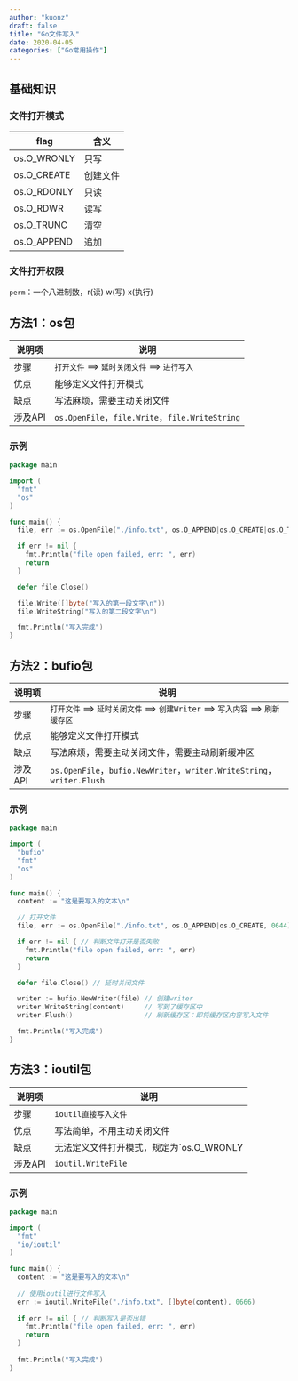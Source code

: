 ```yaml
---
author: "kuonz"
draft: false
title: "Go文件写入"
date: 2020-04-05
categories: ["Go常用操作"]
---
```

  
## 基础知识

### 文件打开模式

| flag        | 含义     |
| ----------- | -------- |
| os.O_WRONLY | 只写     |
| os.O_CREATE | 创建文件 |
| os.O_RDONLY | 只读     |
| os.O_RDWR   | 读写     |
| os.O_TRUNC  | 清空     |
| os.O_APPEND | 追加     |

### 文件打开权限

`perm`：一个八进制数，r(读) w(写) x(执行)



## 方法1：os包

| 说明项  | 说明                                            |
| ------- | ----------------------------------------------- |
| 步骤    | `打开文件` ==> `延时关闭文件` ==> `进行写入`    |
| 优点    | 能够定义文件打开模式                            |
| 缺点    | 写法麻烦，需要主动关闭文件                      |
| 涉及API | `os.OpenFile`，`file.Write`，`file.WriteString` |

### 示例

```go
package main

import (
  "fmt"
  "os"
)

func main() {
  file, err := os.OpenFile("./info.txt", os.O_APPEND|os.O_CREATE|os.O_TRUNC, 0644)

  if err != nil {
    fmt.Println("file open failed, err: ", err)
    return
  }

  defer file.Close()

  file.Write([]byte("写入的第一段文字\n"))
  file.WriteString("写入的第二段文字\n")

  fmt.Println("写入完成")
}
```



## 方法2：bufio包

| 说明项  | 说明                                                         |
| ------- | ------------------------------------------------------------ |
| 步骤    | `打开文件` ==> `延时关闭文件` ==> `创建Writer` ==> `写入内容` ==> `刷新缓存区` |
| 优点    | 能够定义文件打开模式                                         |
| 缺点    | 写法麻烦，需要主动关闭文件，需要主动刷新缓冲区               |
| 涉及API | `os.OpenFile`，`bufio.NewWriter`，`writer.WriteString`，`writer.Flush` |

### 示例

```go
package main

import (
  "bufio"
  "fmt"
  "os"
)

func main() {
  content := "这是要写入的文本\n"

  // 打开文件
  file, err := os.OpenFile("./info.txt", os.O_APPEND|os.O_CREATE, 0644)

  if err != nil { // 判断文件打开是否失败
    fmt.Println("file open failed, err: ", err)
    return
  }

  defer file.Close() // 延时关闭文件

  writer := bufio.NewWriter(file) // 创建writer
  writer.WriteString(content)     // 写到了缓存区中
  writer.Flush()                  // 刷新缓存区：即将缓存区内容写入文件

  fmt.Println("写入完成")
}
```



## 方法3：ioutil包

| 说明项  | 说明                                                         |
| ------- | ------------------------------------------------------------ |
| 步骤    | `ioutil直接写入文件`                                         |
| 优点    | 写法简单，不用主动关闭文件                                   |
| 缺点    | 无法定义文件打开模式，规定为`os.O_WRONLY | os.O_CREATE | os.O_TRUNC` |
| 涉及API | `ioutil.WriteFile`                                           |

### 示例

```go
package main

import (
  "fmt"
  "io/ioutil"
)

func main() {
  content := "这是要写入的文本\n"
  
  // 使用ioutil进行文件写入
  err := ioutil.WriteFile("./info.txt", []byte(content), 0666)
  
  if err != nil { // 判断写入是否出错
    fmt.Println("file open failed, err: ", err)
    return
  }
  
  fmt.Println("写入完成")
}
```


